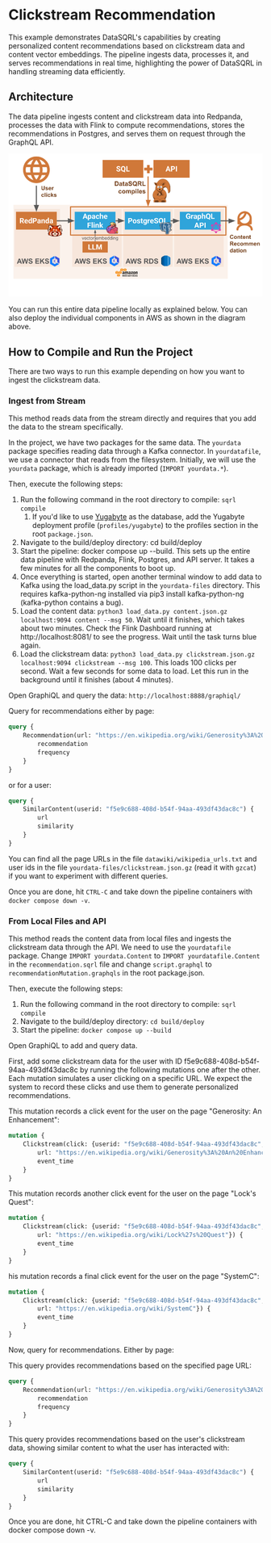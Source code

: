 # Clickstream Recommendation

This example demonstrates DataSQRL's capabilities by creating personalized content recommendations
based on clickstream data and content vector embeddings. The pipeline ingests data, processes it,
and serves recommendations in real time, highlighting the power of DataSQRL in handling streaming
data efficiently.

## Architecture

The data pipeline ingests content and clickstream data into Redpanda, processes the data with Flink
to compute recommendations, stores the recommendations in Postgres, and serves them on request
through the GraphQL API.

![Architecture of DataSQRL Pipeline for Clickstream Recommendation](img/architecture_diagram.png)

You can run this entire data pipeline locally as explained below. You can also deploy the individual
components in AWS as shown in the diagram above.

## How to Compile and Run the Project

There are two ways to run this example depending on how you want to ingest the clickstream data.

### Ingest from Stream

This method reads data from the stream directly and requires that you add the data to the stream
specifically.

In the project, we have two packages for the same data. The `yourdata` package specifies reading
data through a Kafka connector. In `yourdatafile`, we use a connector that reads from the
filesystem. Initially, we will use the `yourdata` package, which is already
imported (`IMPORT yourdata.*`).

Then, execute the following steps:

1. Run the following command in the root directory to compile: `sqrl compile`
    1. If you'd like to use [Yugabyte](https://www.yugabyte.com/) as the database, add the Yugabyte
       deployment profile (`profiles/yugabyte`) to the profiles section in the root `package.json`.
2. Navigate to the build/deploy directory: cd build/deploy
3. Start the pipeline: docker compose up --build. This sets up the entire data pipeline with
   Redpanda, Flink, Postgres, and API server. It takes a few minutes for all the components to boot
   up.
4. Once everything is started, open another terminal window to add data to Kafka using the
   load_data.py script in the `yourdata-files` directory. This requires kafka-python-ng installed
   via
   pip3 install kafka-python-ng (kafka-python contains a bug).
5. Load the content data: `python3 load_data.py content.json.gz localhost:9094 content --msg 50`.
   Wait until it finishes, which takes about two minutes. Check the Flink Dashboard running
   at http://localhost:8081/ to see the progress. Wait until the task turns blue again.
6. Load the clickstream
   data: `python3 load_data.py clickstream.json.gz localhost:9094 clickstream --msg 100`. This loads
   100 clicks per second. Wait a few seconds for some data to load. Let this run in the background
   until it finishes (about 4 minutes).

Open GraphiQL and query the data:
`http://localhost:8888/graphiql/`

Query for recommendations either by page:

```graphql
query {
    Recommendation(url: "https://en.wikipedia.org/wiki/Generosity%3A%20An%20Enhancement") {
        recommendation
        frequency
    }
}
```

or for a user:

```graphql
query {
    SimilarContent(userid: "f5e9c688-408d-b54f-94aa-493df43dac8c") {
        url
        similarity
    }
}
```

You can find all the page URLs in the file `datawiki/wikipedia_urls.txt` and user ids in the
file `yourdata-files/clickstream.json.gz` (read it with `gzcat`) if you want to experiment with
different queries.

Once you are done, hit `CTRL-C` and take down the pipeline containers with `docker compose down -v`.

### From Local Files and API

This method reads the content data from local files and ingests the clickstream data through the
API.
We need to use the `yourdatafile` package. Change `IMPORT yourdata.Content`
to `IMPORT yourdatafile.Content` in the `recommendation.sqrl` file and change `script.graphql`
to `recommendationMutation.graphqls` in the root package.json.

Then, execute the following steps:

1. Run the following command in the root directory to compile: `sqrl compile`
2. Navigate to the build/deploy directory: `cd build/deploy`
3. Start the pipeline: `docker compose up --build`

Open GraphiQL to add and query data.

First, add some clickstream data for the user with ID f5e9c688-408d-b54f-94aa-493df43dac8c by
running the following mutations one after the other. Each mutation simulates a user clicking on a
specific URL. We expect the system to record these clicks and use them to generate personalized
recommendations.

This mutation records a click event for the user on the page "Generosity: An Enhancement":

```graphql
mutation {
    Clickstream(click: {userid: "f5e9c688-408d-b54f-94aa-493df43dac8c",
        url: "https://en.wikipedia.org/wiki/Generosity%3A%20An%20Enhancement"}) {
        event_time
    }
}
```

This mutation records another click event for the user on the page "Lock's Quest":

```graphql
mutation {
    Clickstream(click: {userid: "f5e9c688-408d-b54f-94aa-493df43dac8c",
        url: "https://en.wikipedia.org/wiki/Lock%27s%20Quest"}) {
        event_time
    }
}
```

his mutation records a final click event for the user on the page "SystemC":

```graphql
mutation {
    Clickstream(click: {userid: "f5e9c688-408d-b54f-94aa-493df43dac8c",
        url: "https://en.wikipedia.org/wiki/SystemC"}) {
        event_time
    }
}
```

Now, query for recommendations. Either by page:

This query provides recommendations based on the specified page URL:

```graphql
query {
    Recommendation(url: "https://en.wikipedia.org/wiki/Generosity%3A%20An%20Enhancement") {
        recommendation
        frequency
    }
}
```

This query provides recommendations based on the user's clickstream data, showing similar content to
what the user has interacted with:

```graphql
query {
    SimilarContent(userid: "f5e9c688-408d-b54f-94aa-493df43dac8c") {
        url
        similarity
    }
}
```

Once you are done, hit CTRL-C and take down the pipeline containers with docker compose down -v.
